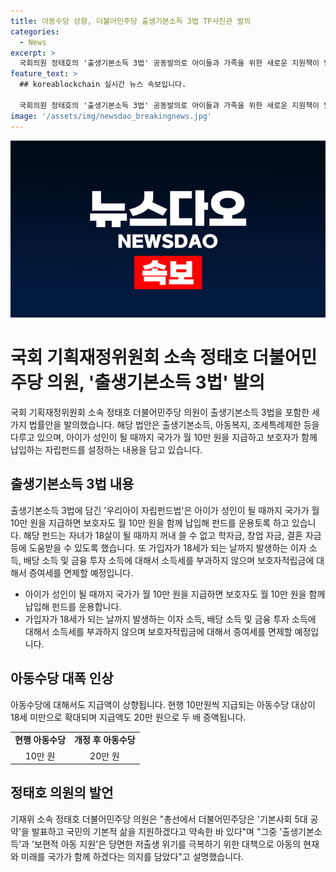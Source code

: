 ```yaml
---
title: 아동수당 상향, 더불어민주당 출생기본소득 3법 TF사진관 발의
categories:
  - News
excerpt: >
  국회의원 정태호의 '출생기본소득 3법' 공동발의로 아이들과 가족을 위한 새로운 지원책이 발표되었다. 이에는 아이가 성인이 될 때까지 매월 10만 원을 국가가 지급하고 보호자도 동액을 함께 납입하여 자립펀드를 형성하는 내용이 포함되어 있다. 아동수당도 상향 조정되며, 이러한 정책들은 '기본사회 5대 공약' 중 하나로 저출산 대책의 일환으로 추진된다. 현재의 가족 관련 정부 지출이 OECD 평균의 절반에 그치고 있음을 지적하며, 더팩트가 제보를 기다린다.
feature_text: >
  ## koreablockchain 실시간 뉴스 속보입니다.

  국회의원 정태호의 '출생기본소득 3법' 공동발의로 아이들과 가족을 위한 새로운 지원책이 발표되었다. 이에는 아이가 성인이 될 때까지 매월 10만 원을 국가가 지급하고 보호자도 동액을 함께 납입하여 자립펀드를 형성하는 내용이 포함되어 있다. 아동수당도 상향 조정되며, 이러한 정책들은 '기본사회 5대 공약' 중 하나로 저출산 대책의 일환으로 추진된다. 현재의 가족 관련 정부 지출이 OECD 평균의 절반에 그치고 있음을 지적하며, 더팩트가 제보를 기다린다.
image: '/assets/img/newsdao_breakingnews.jpg'
---
```


<p><img src="/assets/img/newsdao_breakingnews.jpg" alt="koreablockchain 속보" /></p>

<h1>국회 기획재정위원회 소속 정태호 더불어민주당 의원, '출생기본소득 3법' 발의</h1>

<p data-ke-size="size16">국회 기획재정위원회 소속 정태호 더불어민주당 의원이 출생기본소득 3법을 포함한 세 가지 법률안을 발의했습니다. 해당 법안은 출생기본소득, 아동복지, 조세특례제한 등을 다루고 있으며, 아이가 성인이 될 때까지 국가가 월 10만 원을 지급하고 보호자가 함께 납입하는 자립펀드를 설정하는 내용을 담고 있습니다.</p>

<h2 data-ke-size="size26">출생기본소득 3법 내용</h2>

<p data-ke-size="size16">출생기본소득 3법에 담긴 '우리아이 자립펀드법'은 아이가 성인이 될 때까지 국가가 월 10만 원을 지급하면 보호자도 월 10만 원을 함께 납입해 펀드를 운용토록 하고 있습니다. 해당 펀드는 자녀가 18살이 될 때까지 꺼내 쓸 수 없고 학자금, 창업 자금, 결혼 자금 등에 도움받을 수 있도록 했습니다. 또 가입자가 18세가 되는 날까지 발생하는 이자 소득, 배당 소득 및 금융 투자 소득에 대해서 소득세를 부과하지 않으며 보호자적립금에 대해서 증여세를 면제할 예정입니다.</p>

<ul>
  <li>아이가 성인이 될 때까지 국가가 월 10만 원을 지급하면 보호자도 월 10만 원을 함께 납입해 펀드를 운용합니다.</li>
  <li>가입자가 18세가 되는 날까지 발생하는 이자 소득, 배당 소득 및 금융 투자 소득에 대해서 소득세를 부과하지 않으며 보호자적립금에 대해서 증여세를 면제할 예정입니다.</li>
</ul>

<h2 data-ke-size="size26">아동수당 대폭 인상</h2>

<p data-ke-size="size16">아동수당에 대해서도 지급액이 상향됩니다. 현행 10만원씩 지급되는 아동수당 대상이 18세 미만으로 확대되며 지급액도 20만 원으로 두 배 증액됩니다.</p>

<table>
  <tr>
    <td style="text-align: center; height: 17px;"><b>현행 아동수당</b></td>
    <td style="text-align: center; height: 17px;"><b>개정 후 아동수당</b></td>
  </tr>
  <tr>
    <td style="text-align: center; height: 17px;">10만 원</td>
    <td style="text-align: center; height: 17px;">20만 원</td>
  </tr>
</table>

<h2 data-ke-size="size26">정태호 의원의 발언</h2>

<p data-ke-size="size16">기재위 소속 정태호 더불어민주당 의원은 "총선에서 더불어민주당은 '기본사회 5대 공약'을 발표하고 국민의 기본적 삶을 지원하겠다고 약속한 바 있다"며 "그중 '출생기본소득'과 '보편적 아동 지원'은 당면한 저출생 위기를 극복하기 위한 대책으로 아동의 현재와 미래를 국가가 함께 하겠다는 의지를 담았다"고 설명했습니다.</p>

<p data-ke-size="size16">&nbsp;</p>

